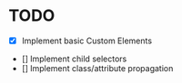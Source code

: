 # TODO

- [X] Implement basic Custom Elements
- [] Implement child selectors
- [] Implement class/attribute propagation